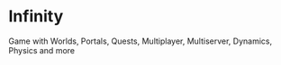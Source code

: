 Infinity
========

Game with Worlds, Portals, Quests, Multiplayer, Multiserver, Dynamics, Physics and more
